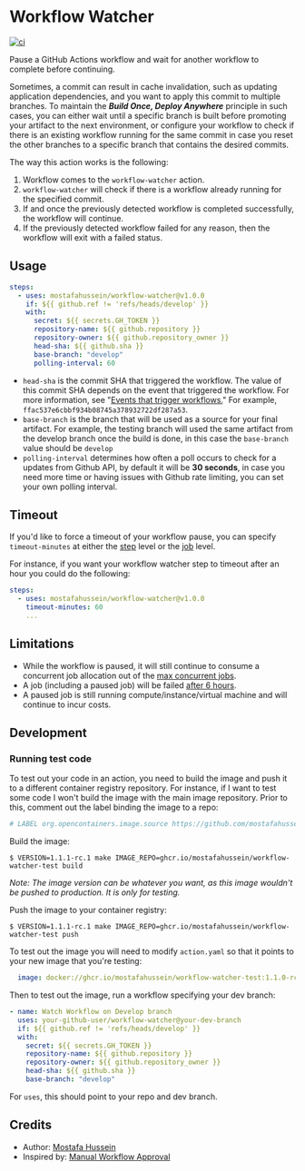 # Workflow Watcher

[![ci](https://github.com/mostafahussein/workflow-watcher/actions/workflows/build.yaml/badge.svg)](https://github.com/mostafahussein/workflow-watcher/actions/workflows/build.yaml)

Pause a GitHub Actions workflow and wait for another workflow to complete before continuing.

Sometimes, a commit can result in cache invalidation, such as updating application dependencies, and you want to apply this commit to multiple branches. To maintain the ***Build Once, Deploy Anywhere*** principle in such cases, you can either wait until a specific branch is built before promoting your artifact to the next environment, or configure your workflow to check if there is an existing workflow running for the same commit in case you reset the other branches to a specific branch that contains the desired commits.


The way this action works is the following:

1. Workflow comes to the `workflow-watcher` action.
2. `workflow-watcher` will check if there is a workflow already running for the specified commit.
3. If and once the previously detected workflow is completed successfully, the workflow will continue.
4. If the previously detected workflow failed for any reason, then the workflow will exit with a failed status.


## Usage

```yaml
steps:
  - uses: mostafahussein/workflow-watcher@v1.0.0
    if: ${{ github.ref != 'refs/heads/develop' }}
    with:
      secret: ${{ secrets.GH_TOKEN }}
      repository-name: ${{ github.repository }}
      repository-owner: ${{ github.repository_owner }}
      head-sha: ${{ github.sha }}
      base-branch: "develop"
      polling-interval: 60

```

- `head-sha` is the commit SHA that triggered the workflow. The value of this commit SHA depends on the event that triggered the workflow. For more information, see "[Events that trigger workflows.](https://docs.github.com/en/actions/using-workflows/events-that-trigger-workflows)" For example, `ffac537e6cbbf934b08745a378932722df287a53`.
- `base-branch` is the branch that will be used as a source for your final artifact. For example, the testing branch will used the same artifact from the develop branch once the build is done, in this case the `base-branch` value should be `develop`
- `polling-interval` determines how often a poll occurs to check for a updates from Github API, by default it will be **30 seconds**, in case you need more time or having issues with Github rate limiting, you can set your own polling interval.

## Timeout

If you'd like to force a timeout of your workflow pause, you can specify `timeout-minutes` at either the [step](https://docs.github.com/en/actions/using-workflows/workflow-syntax-for-github-actions#jobsjob_idstepstimeout-minutes) level or the [job](https://docs.github.com/en/actions/using-workflows/workflow-syntax-for-github-actions#jobsjob_idtimeout-minutes) level.

For instance, if you want your workflow watcher step to timeout after an hour you could do the following:

```yaml
steps:
  - uses: mostafahussein/workflow-watcher@v1.0.0
    timeout-minutes: 60
    ...
```

## Limitations

* While the workflow is paused, it will still continue to consume a concurrent job allocation out of the [max concurrent jobs](https://docs.github.com/en/actions/learn-github-actions/usage-limits-billing-and-administration#usage-limits).
* A job (including a paused job) will be failed [after 6 hours](https://docs.github.com/en/actions/learn-github-actions/usage-limits-billing-and-administration#usage-limits).
* A paused job is still running compute/instance/virtual machine and will continue to incur costs.

## Development

### Running test code

To test out your code in an action, you need to build the image and push it to a different container registry repository. For instance, if I want to test some code I won't build the image with the main image repository. Prior to this, comment out the label binding the image to a repo:

```dockerfile
# LABEL org.opencontainers.image.source https://github.com/mostafahussein/workflow-watcher
```

Build the image:

```
$ VERSION=1.1.1-rc.1 make IMAGE_REPO=ghcr.io/mostafahussein/workflow-watcher-test build
```

*Note: The image version can be whatever you want, as this image wouldn't be pushed to production. It is only for testing.*

Push the image to your container registry:

```
$ VERSION=1.1.1-rc.1 make IMAGE_REPO=ghcr.io/mostafahussein/workflow-watcher-test push
```

To test out the image you will need to modify `action.yaml` so that it points to your new image that you're testing:

```yaml
  image: docker://ghcr.io/mostafahussein/workflow-watcher-test:1.1.0-rc.1
```

Then to test out the image, run a workflow specifying your dev branch:

```yaml
- name: Watch Workflow on Develop branch
  uses: your-github-user/workflow-watcher@your-dev-branch
  if: ${{ github.ref != 'refs/heads/develop' }}
  with:
    secret: ${{ secrets.GH_TOKEN }}
    repository-name: ${{ github.repository }}
    repository-owner: ${{ github.repository_owner }}
    head-sha: ${{ github.sha }}
    base-branch: "develop"

```

For `uses`, this should point to your repo and dev branch.

## Credits

- Author: [Mostafa Hussein](https://github.com/mostafahussein)
- Inspired by: [Manual Workflow Approval](https://github.com/trstringer/manual-approval)